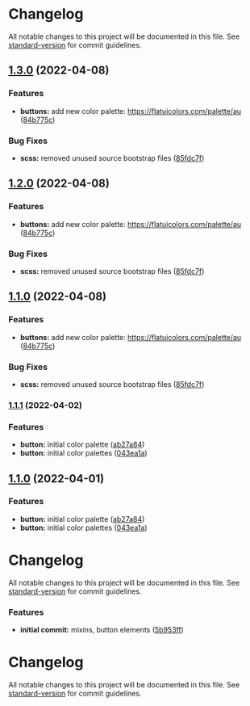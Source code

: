 # Changelog

All notable changes to this project will be documented in this file. See [standard-version](https://github.com/conventional-changelog/standard-version) for commit guidelines.

## [1.3.0](https://github.com/SandyLudosky/Sassy-buttons/compare/v1.1.1...v1.3.0) (2022-04-08)


### Features

* **buttons:** add new color palette: https://flatuicolors.com/palette/au ([84b775c](https://github.com/SandyLudosky/Sassy-buttons/commit/84b775c8a411f74d883d835cbadbc4be667f886d))


### Bug Fixes

* **scss:** removed unused source bootstrap files ([85fdc7f](https://github.com/SandyLudosky/Sassy-buttons/commit/85fdc7f6dee1ce0b7eb783973302c0ec555bfd59))

## [1.2.0](https://github.com/SandyLudosky/Sassy-buttons/compare/v1.1.1...v1.2.0) (2022-04-08)


### Features

* **buttons:** add new color palette: https://flatuicolors.com/palette/au ([84b775c](https://github.com/SandyLudosky/Sassy-buttons/commit/84b775c8a411f74d883d835cbadbc4be667f886d))


### Bug Fixes

* **scss:** removed unused source bootstrap files ([85fdc7f](https://github.com/SandyLudosky/Sassy-buttons/commit/85fdc7f6dee1ce0b7eb783973302c0ec555bfd59))

## [1.1.0](https://github.com/SandyLudosky/Sassy-buttons/compare/v1.1.1...v1.1.0) (2022-04-08)


### Features

* **buttons:** add new color palette: https://flatuicolors.com/palette/au ([84b775c](https://github.com/SandyLudosky/Sassy-buttons/commit/84b775c8a411f74d883d835cbadbc4be667f886d))


### Bug Fixes

* **scss:** removed unused source bootstrap files ([85fdc7f](https://github.com/SandyLudosky/Sassy-buttons/commit/85fdc7f6dee1ce0b7eb783973302c0ec555bfd59))

### [1.1.1](https://github.com/SandyLudosky/Sassy-buttons/compare/v1.6.0...v1.1.1) (2022-04-02)


### Features

* **button:** initial color palette ([ab27a84](https://github.com/SandyLudosky/Sassy-buttons/commit/ab27a84b8a6474adcf5958b71858c76e22e718ad))
* **button:** initial color palettes ([043ea1a](https://github.com/SandyLudosky/Sassy-buttons/commit/043ea1abd4a7a5248e9b7a3c056aea0af14de808))

## [1.1.0](https://github.com/SandyLudosky/Sassy-buttons/compare/v1.6.0...v1.1.0) (2022-04-01)


### Features

* **button:** initial color palette ([ab27a84](https://github.com/SandyLudosky/Sassy-buttons/commit/ab27a84b8a6474adcf5958b71858c76e22e718ad))
* **button:** initial color palettes ([043ea1a](https://github.com/SandyLudosky/Sassy-buttons/commit/043ea1abd4a7a5248e9b7a3c056aea0af14de808))

# Changelog

All notable changes to this project will be documented in this file. See [standard-version](https://github.com/conventional-changelog/standard-version) for commit guidelines.



### Features

* **initial commit:** mixins, button elements ([5b953ff](https://github.com/SandyLudosky/Sassy-buttons/commit/5b953ff80c93880ad919e9c8ed7004d79fd084a2))

# Changelog

All notable changes to this project will be documented in this file. See [standard-version](https://github.com/conventional-changelog/standard-version) for commit guidelines.
